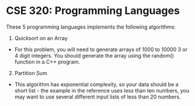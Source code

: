 # CSE 320: Programming Languages

These 5 programming languages implements the following algorithms:

1) Quicksort on an Array
- For this problem, you will need to generate arrays of 1000 to 10000 3 or 4 digit integers. You should generate the array using the random() function in a C++ program.

2) Partition Sum
- This algorithm has exponential complexity, so your data should be a short list - the example in the reference uses less than ten numbers, you may want to use several different input lists of less than 20 numbers.
